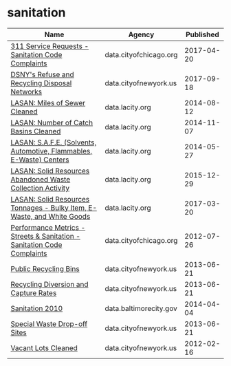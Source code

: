 # sanitation

Name | Agency | Published
---- | ---- | ---------
[311 Service Requests - Sanitation Code Complaints](../socrata/me59-5fac.md) | data.cityofchicago.org | 2017-04-20
[DSNY's Refuse and Recycling Disposal Networks](../socrata/kzmz-ivhb.md) | data.cityofnewyork.us | 2017-09-18
[LASAN: Miles of Sewer Cleaned](../socrata/iyyp-p2fx.md) | data.lacity.org | 2014-08-12
[LASAN: Number of Catch Basins Cleaned](../socrata/8a3v-f7cr.md) | data.lacity.org | 2014-11-07
[LASAN: S.A.F.E. (Solvents, Automotive, Flammables, E-Waste) Centers](../socrata/t8kf-2y96.md) | data.lacity.org | 2014-05-27
[LASAN: Solid Resources Abandoned Waste Collection Activity](../socrata/97ra-aqza.md) | data.lacity.org | 2015-12-29
[LASAN: Solid Resources Tonnages - Bulky Item, E-Waste, and White Goods](../socrata/qwh3-ax8z.md) | data.lacity.org | 2017-03-20
[Performance Metrics - Streets & Sanitation - Sanitation Code Complaints](../socrata/64yp-nqnb.md) | data.cityofchicago.org | 2012-07-26
[Public Recycling Bins](../socrata/sxx4-xhzg.md) | data.cityofnewyork.us | 2013-06-21
[Recycling Diversion and Capture Rates](../socrata/gaq9-z3hz.md) | data.cityofnewyork.us | 2013-06-21
[Sanitation 2010](../socrata/wh9c-xr5p.md) | data.baltimorecity.gov | 2014-04-04
[Special Waste Drop-off Sites](../socrata/a34j-ihvy.md) | data.cityofnewyork.us | 2013-06-21
[Vacant Lots Cleaned](../socrata/u6gg-xejf.md) | data.cityofnewyork.us | 2012-02-16

